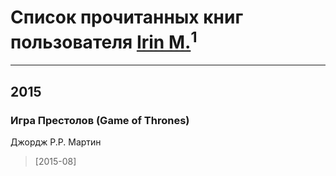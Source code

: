 # Список прочитанных книг пользователя [Irin M.](http://vk.com/id134286826)<sup>1</sup>
---

## 2015

### Игра Престолов (Game of Thrones)
Джордж Р.Р. Мартин
> [2015-08] 



